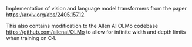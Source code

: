 Implementation of vision and language model transformers from the paper https://arxiv.org/abs/2405.15712. 

This also contains modification to the Allen AI OLMo codebase https://github.com/allenai/OLMo to allow for infinite width and depth limits when training on C4. 
